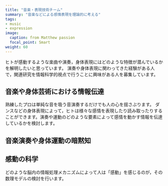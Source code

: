 ```yaml
---
title: "音楽・表現技術チーム"
summary: "音楽などによる感情表現を理論的に考える"
tags:
- music
- expression
image:
  caption: from Matthew passion
  focal_point: Smart
weight: 60
---
```


ヒトが感動するような楽曲や演奏，身体表現にはどのような特徴が潜んでいるかを解明したいと思っています。
演奏や身体表現に関わってきた経験がある人で，関連研究を情報科学的視点で行うことに興味がある人を募集しています。

## 音楽や身体芸術における情報伝達

熟練したプロは単純な音を吸う音演奏するだけでも人の心を揺さぶります。
ダンスなどの身体表現によって，ヒトは様々な感情を表現したり読み取ったりすることができます。演奏や運動のどのような要素によって感情を動かす情報を伝達しているかを検討します。

## 音楽演奏や身体運動の暗黙知




## 感動の科学

どのような脳内の情報処理メカニズムによって人は「感動」を感じるのが，その数理モデルの検討を行います。
